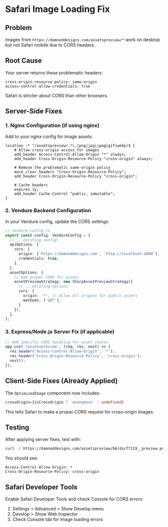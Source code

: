 # Safari Image Loading Fix

## Problem
Images from `https://damneddesigns.com/assetspreview/*` work on desktop but not Safari mobile due to CORS headers.

## Root Cause
Your server returns these problematic headers:
```
cross-origin-resource-policy: same-origin
access-control-allow-credentials: true
```

Safari is stricter about CORS than other browsers.

## Server-Side Fixes

### 1. Nginx Configuration (if using nginx)
Add to your nginx config for image assets:

```nginx
location ~* ^/assetspreview/.*\.(png|jpg|jpeg|gif|webp)$ {
    # Allow cross-origin access for images
    add_header Access-Control-Allow-Origin "*" always;
    add_header Cross-Origin-Resource-Policy "cross-origin" always;
    
    # Remove the problematic same-origin policy
    more_clear_headers "Cross-Origin-Resource-Policy";
    add_header Cross-Origin-Resource-Policy "cross-origin";
    
    # Cache headers
    expires 1y;
    add_header Cache-Control "public, immutable";
}
```

### 2. Vendure Backend Configuration
In your Vendure config, update the CORS settings:

```typescript
// vendure-config.ts
export const config: VendureConfig = {
  // ...existing config
  apiOptions: {
    cors: {
      origin: ['https://damneddesigns.com', 'http://localhost:4000'],
      credentials: true,
    },
  },
  assetOptions: {
    // Add proper CORS for assets
    assetPreviewStrategy: new SharpAssetPreviewStrategy({
      // ...existing options
      cors: {
        origin: '*', // Allow all origins for public assets
        methods: ['GET'],
      }
    }),
  },
};
```

### 3. Express/Node.js Server Fix (if applicable)
```javascript
// Add specific CORS handling for asset routes
app.use('/assetspreview', (req, res, next) => {
  res.header('Access-Control-Allow-Origin', '*');
  res.header('Cross-Origin-Resource-Policy', 'cross-origin');
  next();
});
```

## Client-Side Fixes (Already Applied)

The `OptimizedImage` component now includes:
```typescript
crossOrigin={isCrossOrigin ? 'anonymous' : undefined}
```

This tells Safari to make a proper CORS request for cross-origin images.

## Testing

After applying server fixes, test with:
```bash
curl -I https://damneddesigns.com/assetspreview/b6/dscf7119__preview.png?preset=thumb
```

You should see:
```
Access-Control-Allow-Origin: *
Cross-Origin-Resource-Policy: cross-origin
```

## Safari Developer Tools
Enable Safari Developer Tools and check Console for CORS errors:
1. Settings > Advanced > Show Develop menu
2. Develop > Show Web Inspector
3. Check Console tab for image loading errors
